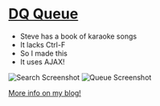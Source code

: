 # [DQ Queue](http://lanrat.com/dj_queue)

- Steve has a book of karaoke songs
- It lacks Ctrl-F
- So I made this
- It uses AJAX!

![Search Screenshot](http://lanrat.com/wp-content/uploads/2013/05/search_results.png)
![Queue Screenshot](http://lanrat.com/wp-content/uploads/2013/05/queue.png)

[More info on my blog!](http://lanrat.com/dj_queue/)
